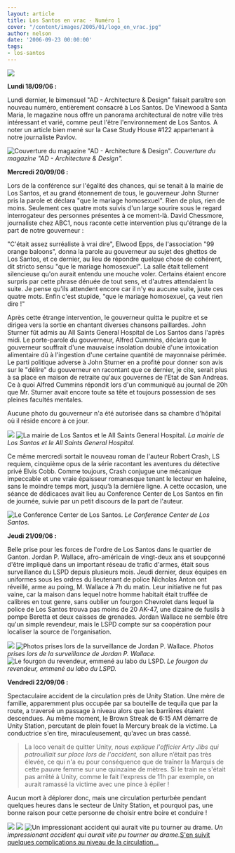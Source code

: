 ```yaml
---
layout: article
title: Los Santos en vrac - Numéro 1
cover: "/content/images/2005/01/logo_en_vrac.jpg"
author: nelson
date: '2006-09-23 00:00:00'
tags:
- los-santos
---
```


![](/content/images/2005/01/envractitle2.jpg)

**Lundi 18/09/06 :**

Lundi dernier, le bimensuel "AD - Architecture & Design" faisait paraître son nouveau numéro, entièrement consacré à Los Santos. De Vinewood à Santa Maria, le magazine nous offre un panorama architectural de notre ville très intéressant et varié, comme peut l'être l'environnement de Los Santos. A noter un article bien mené sur la Case Study House #122 appartenant à notre journaliste Pavlov.

![Couverture du magazine "AD - Architecture & Design".](/content/images/2005/01/adcover.jpg)
_Couverture du magazine "AD - Architecture & Design"._

**Mercredi 20/09/06 :**

Lors de la conférence sur l'égalité des chances, qui se tenait à la mairie de Los Santos, et au grand étonnement de tous, le gouverneur John Sturner pris la parole et déclara "que le mariage homosexuel". Rien de plus, rien de moins. Seulement ces quatre mots suivis d'un large sourire sous le regard interrogateur des personnes présentes à ce moment-là. David Chessmore, journaliste chez ABC1, nous raconte cette intervention plus qu'étrange de la part de notre gouverneur :

"C'était assez surréaliste à vrai dire", Elwood Epps, de l'association "99 orange baloons", donna la parole au gouverneur au sujet des ghettos de Los Santos, et ce dernier, au lieu de répondre quelque chose de cohérent, dit stricto sensu "que le mariage homosexuel". La salle était tellement silencieuse qu'on aurait entendu une mouche voler. Certains étaient encore surpris par cette phrase dénuée de tout sens, et d'autres attendaient la suite. Je pense qu'ils attendent encore car il n'y eu aucune suite, juste ces quatre mots. Enfin c'est stupide, "que le mariage homosexuel, ça veut rien dire !"

Après cette étrange intervention, le gouverneur quitta le pupitre et se dirigea vers la sortie en chantant diverses chansons paillardes. John Sturner fût admis au All Saints General Hospital de Los Santos dans l'après midi. Le porte-parole du gouverneur, Alfred Cummins, déclara que le gouverneur souffrait d'une mauvaise insolation doublé d'une intoxication alimentaire dû à l'ingestion d'une certaine quantité de mayonnaise périmée. Le parti politique adverse à John Sturner en a profité pour donner son avis sur le "délire" du gouverneur en racontant que ce dernier, je cite, serait plus à sa place en maison de retraite qu'aux gouvernes de l'Etat de San Andreas. Ce à quoi Alfred Cummins répondit lors d'un communiqué au journal de 20h que Mr. Sturner avait encore toute sa tête et toujours possession de ses pleines facultés mentales.

Aucune photo du gouverneur n'a été autorisée dans sa chambre d'hôpital où il réside encore à ce jour.

![](/content/images/2005/01/vrac1.jpg)
![La mairie de Los Santos et le All Saints General Hospital.](/content/images/2005/01/saintshosto.jpg)
_La mairie de Los Santos et le All Saints General Hospital._[](/content/images/2005/01/lsrequiem.jpg)

Ce même mercredi sortait le nouveau roman de l'auteur Robert Crash, LS requiem, cinquième opus de la série racontant les aventures du détective privé Elvis Cobb. Comme toujours, Crash conjugue une mécanique impeccable et une vraie épaisseur romanesque tenant le lecteur en haleine, sans le moindre temps mort, jusqu’à la dernière ligne. A cette occasion, une séance de dédicaces avait lieu au Conference Center de Los Santos en fin de journée, suivie par un petit discours de la part de l'auteur.

![Le Conference Center de Los Santos.](/content/images/2005/01/conferencecenter.jpg)
_Le Conference Center de Los Santos._[](/content/images/2005/01/bonus.jpg)

**Jeudi 21/09/06 :**

Belle prise pour les forces de l'ordre de Los Santos dans le quartier de Ganton. Jordan P. Wallace, afro-américain de vingt-deux ans et soupçonné d'être impliqué dans un important réseau de trafic d'armes, était sous surveillance du LSPD depuis plusieurs mois. Jeudi dernier, deux équipes en uniformes sous les ordres du lieutenant de police Nicholas Anton ont réveillé, arme au poing, M. Wallace à 7h du matin. Leur initiative ne fut pas vaine, car la maison dans lequel notre homme habitait était truffée de calibres en tout genre, sans oublier un fourgon Chevrolet dans lequel la police de Los Santos trouva pas moins de 20 AK-47, une dizaine de fusils à pompe Beretta et deux caisses de grenades. Jordan Wallace ne semble être qu'un simple revendeur, mais le LSPD compte sur sa coopération pour localiser la source de l'organisation.

![](/content/images/2005/01/chevynb.jpg)
![Photos prises lors de la surveillance de Jordan P. Wallace.](/content/images/2005/01/ganton1.jpg)
_Photos prises lors de la surveillance de Jordan P. Wallace._[](/content/images/2005/01/towingchevy.jpg)
![Le fourgon du revendeur, emmené au labo du LSPD.](/content/images/2005/01/towingchevy2.jpg)
_Le fourgon du revendeur, emmené au labo du LSPD._

**Vendredi 22/09/06 :**

Spectaculaire accident de la circulation près de Unity Station. Une mère de famille, apparemment plus occupée par sa bouteille de tequila que par la route, a traversé un passage à niveau alors que les barrières étaient descendues. Au même moment, le Brown Streak de 6:15 AM démarre de Unity Station, percutant de plein fouet la Mercury break de la victime. La conductrice s'en tire, miraculeusement, qu'avec un bras cassé.

> La loco venait de quitter Unity, _nous explique l'officier Arty Jibs qui patrouillait sur place lors de l'accident,_ son allure n’était pas très élevée, ce qui n'a eu pour conséquence que de traîner la Marquis de cette pauvre femme sur une quinzaine de mètres. Si le train ne s'était pas arrêté à Unity, comme le fait l'express de 11h par exemple, on aurait ramassé la victime avec une pince à épiler !

Aucun mort à déplorer donc, mais une circulation perturbée pendant quelques heures dans le secteur de Unity Station, et pourquoi pas, une bonne raison pour cette personne de choisir entre boire et conduire !

![](/content/images/2005/01/crashtrain.jpg)
![](/content/images/2005/01/crashtrain2.jpg)
![Un impressionant accident qui aurait vite pu tourner au drame.](/content/images/2005/01/crashtrain3.jpg)
_Un impressionant accident qui aurait vite pu tourner au drame._[S'en suivit quelques complications au niveau de la circulation...](/content/images/2005/01/trafficjam.jpg)

<!--kg-card-end: markdown-->
